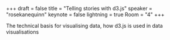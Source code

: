 +++
draft = false
title = "Telling stories with d3.js"
speaker = "rosekanequinn"
keynote = false
lightning = true
Room = "4"
+++

The technical basis for visualising data, how d3.js is used in data visualisations
